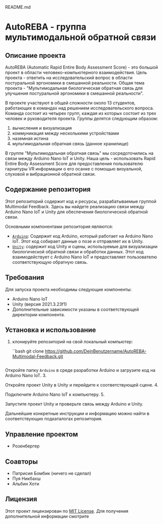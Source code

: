 README.md

# AutoREBA - группа мультимодальной обратной связи

## Описание проекта

AutoREBA (Automatic Rapid Entire Body Assessment Score) - это большой проект в области человеко-компьютерного взаимодействия. Цель проекта - ответить на исследовательский вопрос в области постуральной эргономики в смешанной реальности. Общая тема проекта - "Мультимодальная биологическая обратная связь для улучшения постуральной эргономики в смешанной реальности".

В проекте участвуют в общей сложности около 13 студентов, работающих в командах над решением исследовательского вопроса. Команда состоит из четырех групп, каждая из которых состоит из трех человек и руководителя проекта. Группы делятся следующим образом:

1. вычисления и визуализация
2. коммуникация между несколькими устройствами
3. наземная истина
4. мультимодальная обратная связь (данное хранилище)

В группе "Мультимодальная обратная связь" мы сосредоточились на связи между Arduino Nano IoT и Unity. Наша цель - использовать Rapid Entire Body Assessment Score для предоставления пользователю гарнитуры VR информации о его осанке с помощью визуальной, слуховой и вибрационной обратной связи.

## Содержание репозитория

Этот репозиторий содержит код и ресурсы, разрабатываемые группой Multimodal Feedback. Здесь вы найдете реализацию связи между Arduino Nano IoT и Unity для обеспечения биологической обратной связи.

Основными компонентами репозитория являются:

- [`Arduino`](Arduino): Содержит код Arduino, который работает на Arduino Nano IoT. Этот код собирает данные о позе и отправляет их в Unity.
- [`Unity`](Unity): содержит код Unity и сцены, используемые для визуализации биологической обратной связи и обработки данных. Этот код взаимодействует с Arduino Nano IoT и предоставляет пользователю соответствующую обратную связь.

## Требования

Для запуска проекта необходимы следующие компоненты:

- Arduino Nano IoT
- Unity (версия 2021.3.23f1)
- Дополнительные зависимости указаны в соответствующей директории компонента.

## Установка и использование

1. клонируйте репозиторий на свой локальный компьютер:

   ``bash
   git clone https://github.com/DeinBenutzername/AutoREBA-Multimodal-Feedback.git
   ```

Откройте папку `Arduino` в среде разработки Arduino и загрузите код на Arduino Nano IoT. 3.

Откройте проект Unity в Unity и перейдите к соответствующей сцене. 4.

Подключите Arduino Nano IoT к компьютеру. 5.

Запустите проект Unity и проверьте связь между Arduino и Unity.

Дальнейшие конкретные инструкции и информацию можно найти в соответствующих подкаталогах репозитория.

## Управление проектом

- Розенбергер

## Соавторы

- Патрисия Бомбик (ничего не сделал)
- Пуя Никбахш
- Альбин Хоти

## Лицензия

Этот проект лицензирован по [MIT License](https://opensource.org/licenses/MIT). Для получения дополнительной информации смотрите
